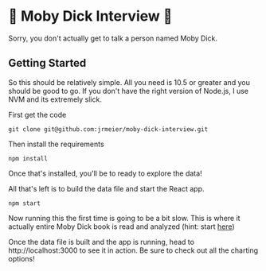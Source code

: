# 🐋 Moby Dick Interview 🐋
Sorry, you don't actually get to talk a person named Moby Dick.


## Getting Started
So this should be relatively simple. All you need is 10.5 or greater and you should be good to go. If you don't have the right version of Node.js, I use NVM and its extremely slick.

First get the code 

`git clone git@github.com:jrmeier/moby-dick-interview.git`

Then install the requirements

`npm install`

Once that's installed, you'll be to ready to explore the data!

All that's left is to build the data file and start the React app.

`npm start`

Now running this the first time is going to be a bit slow. This is where it actually entire Moby Dick book is read and analyzed (hint: start [here](https://github.com/jrmeier/moby-dick-interview/blob/master/analyze.js))

Once the data file is built and the app is running, head to http://localhost:3000 to see it in action. Be sure to check out all the charting options!

